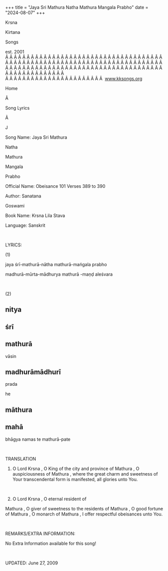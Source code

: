 +++ 
title = "Jaya Sri Mathura Natha Mathura Mangala Prabho"
date = "2024-08-07"
+++

Krsna
 
Kirtana
 
Songs

est. 2001
Â Â Â Â Â Â Â Â Â Â Â Â Â Â Â Â Â Â Â Â Â Â Â Â Â Â Â Â Â Â Â Â Â Â Â Â Â Â Â Â Â Â Â Â Â Â Â Â Â Â Â Â Â Â Â Â Â Â Â Â Â Â Â Â Â Â Â Â Â Â Â Â Â Â Â Â Â Â Â Â Â Â Â Â Â Â Â Â Â Â Â Â Â Â Â Â Â Â Â Â Â Â Â Â Â Â Â Â Â Â Â Â Â Â Â Â Â Â Â Â Â Â Â Â Â  
Â Â Â Â Â Â Â Â Â Â Â Â Â Â Â Â Â Â Â Â Â Â Â  
www.kksongs.org








Home


Ã 
 
Song Lyrics
 
Ã 
 
J


Song Name: 
Jaya
 Sri 
Mathura
 
Natha
 
Mathura


Mangala
 
Prabho


Official Name: Obeisance 101 Verses 389 to 390


Author: 
Sanatana
 
Goswami


Book Name: 
Krsna
 Lila 
Stava


Language: 
Sanskrit




 


LYRICS:


(1)


jaya śrī-mathurā-nātha mathurā-mańgala
prabho 


madhurā-mūrta-mādhurya 
mathurā
-maṇḍ
aleśvara


 


(2)


nitya
-
śrī
-
mathurā
-
vāsin
 
madhurāmādhurī
-
prada




he
 
māthura
-
mahā
-
bhāgya
 namas te
mathurā-pate


 


TRANSLATION


1) O Lord 
Krsna
, O King of the city
and 
province
 of 
Mathura
, O
auspiciousness of 
Mathura
, where
the great charm and sweetness of 
Your
 transcendental
form is manifested, all glories unto You.


 


2) O Lord 
Krsna
, O eternal resident of

Mathura
, O giver of sweetness to the residents of 
Mathura
, O good fortune of 
Mathura
,
O monarch of 
Mathura
, I offer respectful 
obeisances
 unto You.


 


REMARKS/EXTRA INFORMATION:


No
Extra Information available for this song!


 


UPDATED:
 June 27, 2009